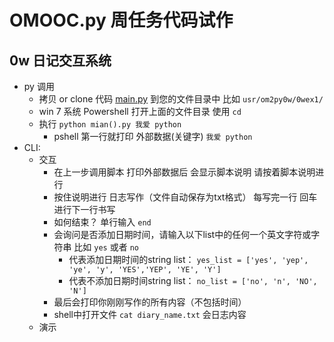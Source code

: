 # OMOOC.py 周任务代码试作

## 0w 日记交互系统

- py 调用
	- 拷贝 or clone 代码 [main.py](https://github.com/JeremiahZhang/pybeginner/blob/master/_src/om2py0w/0wex0/main.py) 到您的文件目录中 比如 `usr/om2py0w/0wex1/`
	- win 7 系统 Powershell 打开上面的文件目录 使用 `cd`
	- 执行 `python mian().py 我爱 python`
		+ pshell 第一行就打印 外部数据(关键字) `我爱 python`  
- CLI:
    + 交互
	    + 在上一步调用脚本 打印外部数据后 会显示脚本说明 请按着脚本说明进行
	    + 按住说明进行 日志写作（文件自动保存为txt格式） 每写完一行 回车进行下一行书写
	    + 如何结束？ 单行输入 `end`
	    + 会询问是否添加日期时间，请输入以下list中的任何一个英文字符或字符串 比如 `yes` 或者 `no` 
		    + 代表添加日期时间的string list： `yes_list = ['yes', 'yep', 'ye', 'y', 'YES','YEP', 'YE', 'Y']`
			+ 代表不添加日期时间string list： `no_list = ['no', 'n', 'NO', 'N']`
		+ 最后会打印你刚刚写作的所有内容（不包括时间）
		+ shell中打开文件 `cat diary_name.txt` 会日志内容
	+ 演示
	
